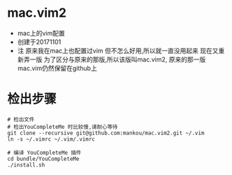 # mac.vim2
 * mac上的vim配置
 * 创建于20171101
 * 注 原来我在mac上也配置过vim 但不怎么好用,所以就一直没用起来 现在又重新弄一版 为了区分与原来的那版,所以该版叫mac.vim2, 原来的那一版 mac.vim仍然保留在github上

# 检出步骤

 ```
 # 检出文件
 # 检出YouCompleteMe 时比较慢,请耐心等待
 git clone --recursive git@github.com:mankou/mac.vim2.git ~/.vim
 ln -s ~/.vimrc ~/.vim/.vimrc
 
# 编译 YouCompleteMe 插件
cd bundle/YouCompleteMe
./install.sh

 ```
